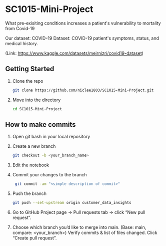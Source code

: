 # SC1015-Mini-Project
What pre-exisiting conditions increases a patient's vulnerability to mortality from Covid-19

Our dataset: COVID-19 Dataset: COVID-19 patient's symptoms, status, and medical history.  

(Link: https://www.kaggle.com/datasets/meirnizri/covid19-dataset)

## Getting Started

1. Clone the repo
    
    ```bash
    git clone https://github.com/niclee1803/SC1015-Mini-Project.git
    ```
    
2. Move into the directory
    
    ```bash
    cd SC1015-Mini-Project
    ```
   
## How to make commits

1. Open git bash in your local repository

2. Create a new branch

    ```bash
    git checkout -b <your_branch_name>
    ```

3. Edit the notebook

4. Commit your changes to the branch

   ```bash
    git commit -am "<simple description of commit>"
    ```

5. Push the branch

   ```bash
   git push --set-upstream origin customer_data_insights
   ```

6. Go to GitHub Project page -> Pull requests tab -> click “New pull request”.

7. Choose which branch you’d like to merge into main. (Base: main, compare: <your_branch>) Verify commits & list of files changed. Click “Create pull request”.
